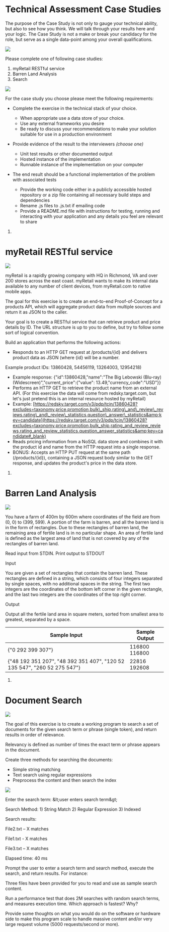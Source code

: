 # Technical Assessment Case Studies

The purpose of the Case Study is not only to gauge your technical ability, but also to see how you think. We will talk through your results here and your logic. The Case Study is not a make or break your candidacy for the role, but serve as a single data-point among your overall qualifications.

![](RackMultipart20210726-4-1ygstk2_html_86e997c950a6dcd7.gif)

Please complete one of following case studies:

1. myRetail RESTful service
2. Barren Land Analysis
3. Search

![](RackMultipart20210726-4-1ygstk2_html_86e997c950a6dcd7.gif)

For the case study you choose please meet the following requirements:

- Complete the exercise in the technical stack of your choice.
  - When appropriate use a data store of your choice.
  - Use any external frameworks you desire
  - Be ready to discuss your recommendations to make your solution suitable for use in a production environment

- Provide evidence of the result to the interviewers _(choose one)_
  - Unit test results or other documented output
  - Hosted instance of the implementation
  - Runnable instance of the implementation on your computer

- The end result should be a functional implementation of the problem with associated tests
  - Provide the working code either in a publicly accessible hosted repository or a zip file containing all necessary build steps and dependencies
  - Rename .js files to .js.txt if emailing code
  - Provide a README.md file with instructions for testing, running and interacting with your application and any details you feel are relevant to share

1.
# myRetail RESTful service

![](RackMultipart20210726-4-1ygstk2_html_86e997c950a6dcd7.gif)

myRetail is a rapidly growing company with HQ in Richmond, VA and over 200 stores across the east coast. myRetail wants to make its internal data available to any number of client devices, from myRetail.com to native mobile apps.

The goal for this exercise is to create an end-to-end Proof-of-Concept for a products API, which will aggregate product data from multiple sources and return it as JSON to the caller.

Your goal is to create a RESTful service that can retrieve product and price details by ID. The URL structure is up to you to define, but try to follow some sort of logical convention.

Build an application that performs the following actions:

- Responds to an HTTP GET request at /products/{id} and delivers product data as JSON (where {id} will be a number.

Example product IDs: 13860428, 54456119, 13264003, 12954218)

- Example response: {&quot;id&quot;:13860428,&quot;name&quot;:&quot;The Big Lebowski (Blu-ray) (Widescreen)&quot;,&quot;current\_price&quot;:{&quot;value&quot;: 13.49,&quot;currency\_code&quot;:&quot;USD&quot;}}
- Performs an HTTP GET to retrieve the product name from an external API. (For this exercise the data will come from redsky.target.com, but let&#39;s just pretend this is an internal resource hosted by myRetail)  
- Example: [https://redsky.target.com/v3/pdp/tcin/13860428?excludes=taxonomy,price,promotion,bulk\_ship,rating\_and\_review\_reviews,rating\_and\_review\_statistics,question\_answer\_statistics&amp;key=candidate](https://redsky.target.com/v3/pdp/tcin/13860428?excludes=taxonomy,price,promotion,bulk_ship,rating_and_review_reviews,rating_and_review_statistics,question_answer_statistics&amp;key=candidate#_blank)
- Reads pricing information from a NoSQL data store and combines it with the product id and name from the HTTP request into a single response.  
- BONUS: Accepts an HTTP PUT request at the same path (/products/{id}), containing a JSON request body similar to the GET response, and updates the product&#39;s price in the data store.  

1.
# Barren Land Analysis

![](RackMultipart20210726-4-1ygstk2_html_86e997c950a6dcd7.gif)

You have a farm of 400m by 600m where coordinates of the field are from (0, 0) to (399, 599). A portion of the farm is barren, and all the barren land is in the form of rectangles. Due to these rectangles of barren land, the remaining area of fertile land is in no particular shape. An area of fertile land is defined as the largest area of land that is not covered by any of the rectangles of barren land.

Read input from STDIN. Print output to STDOUT

Input

You are given a set of rectangles that contain the barren land. These rectangles are defined in a string, which consists of four integers separated by single spaces, with no additional spaces in the string. The first two integers are the coordinates of the bottom left corner in the given rectangle, and the last two integers are the coordinates of the top right corner.

Output

Output all the fertile land area in square meters, sorted from smallest area to greatest, separated by a space.

| **Sample Input** | **Sample Output** |
| --- | --- |
| {&quot;0 292 399 307&quot;} | 116800 116800 |
| {&quot;48 192 351 207&quot;, &quot;48 392 351 407&quot;, &quot;120 52 135 547&quot;, &quot;260 52 275 547&quot;} | 22816 192608 |

1.
# Document Search

![](RackMultipart20210726-4-1ygstk2_html_86e997c950a6dcd7.gif)

The goal of this exercise is to create a working program to search a set of documents for the given search term or phrase (single token), and return results in order of relevance.

Relevancy is defined as number of times the exact term or phrase appears in the document.

Create three methods for searching the documents:

- Simple string matching
- Text search using regular expressions
- Preprocess the content and then search the index

![](RackMultipart20210726-4-1ygstk2_html_591ab03bd2995aff.gif)

Enter the search term: \&lt;user enters search term\&gt;

Search Method: 1) String Match 2) Regular Expression 3) Indexed

Search results:

File2.txt – X matches

File1.txt - X matches

File3.txt – X matches

Elapsed time: 40 ms

Prompt the user to enter a search term and search method, execute the search, and return results. For instance:

Three files have been provided for you to read and use as sample search content.

Run a performance test that does 2M searches with random search terms, and measures execution time. Which approach is fastest? Why?

Provide some thoughts on what you would do on the software or hardware side to make this program scale to handle massive content and/or very large request volume (5000 requests/second or more).
